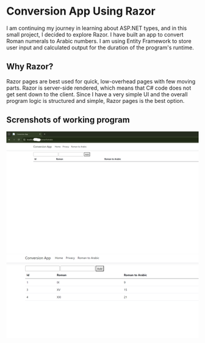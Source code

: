 # Conversion App Using Razor 

I am continuing my journey in learning about ASP.NET types, and in this small project, I decided to explore Razor. I have built an app to convert Roman numerals to Arabic numbers. I am using Entity Framework to store user input and calculated output for the duration of the program's runtime.

## Why Razor?
Razor pages are best used for quick, low-overhead pages with few moving parts. Razor is server-side rendered, which means that C# code does not get sent down to the client. Since I have a very simple UI and the overall program logic is structured and simple, Razor pages is the best option.

## Screnshots of working program

 <img src="Pictures/original.png">
 <img src="Pictures/withinput.png">

